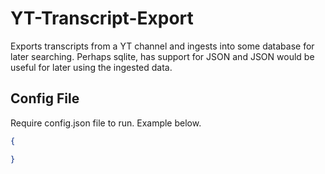 # YT-Transcript-Export

Exports transcripts from a YT channel and ingests into some database for later searching. Perhaps sqlite, has support for JSON and JSON would be useful for later using the ingested data.

## Config File

Require config.json file to run. Example below.

```json
{

}
```
